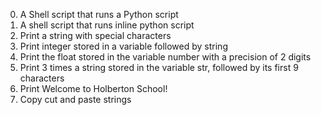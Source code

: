 0. A Shell script that runs a Python script
1. A shell script that runs inline python script
2. Print a string with special characters
3. Print integer stored in a variable followed by string
4. Print the float stored in the variable number with a precision of 2 digits
5. Print 3 times a string stored in the variable str, followed by its first 9 characters
6. Print Welcome to Holberton School!
7. Copy cut and paste strings
